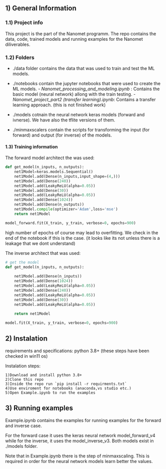 

## 1) General Information


### 1.1) Project info

This project is the part of the Nanomet programm. The repo contains the data, code, trained models and running examples for the Nanomet diliverables.

### 1.2) Folders

* ./data folder contains the data that was used to train and test the ML models.
* ./notebooks contain the jupyter notebooks that were used to create the ML models. 
        - *Nanomet_processing_and_modeling.ipynb* : Contains the basic model (neural network) allong with the train testing.
        - *Nanomet_project_part2 (transfer learning).ipynb*: Contains a transfer learning approach. (this is not finished work)

* ./models cotnain the neural network keras models (forward and ivnerse). We have also the tflite versions of them.
* ./minmaxscalers contain the scripts for transforming the input (for forward) and output (for inverse) of the models.
#### 1.3) Training information
The forward model architect the was used:


```python
def get_model(n_inputs, n_outputs):
	net1Model=keras.models.Sequential()
	net1Model.add(Dense(n_inputs,input_shape=(4,)))
	net1Model.add(Dense(240))
	net1Model.add(LeakyReLU(alpha=0.05))
	net1Model.add(Dense(30))
	net1Model.add(LeakyReLU(alpha=0.05))
	net1Model.add(Dense(1024))
	net1Model.add(Dense(n_outputs))
	net1Model.compile(optimizer='Adam',loss='mse')
	return net1Model

model_forward.fit(X_train, y_train, verbose=0, epochs=900)
```
high number of epochs of course may lead to overfitting. We check in the end of the notebook if this is the case. (it looks like its not unless there is a leakage that we dont understand)


The inverse architect that was used:


```python
# get the model
def get_model(n_inputs, n_outputs):
    
	net1Model.add(Dense(n_inputs))
	net1Model.add(Dense(1024))
	net1Model.add(LeakyReLU(alpha=0.05))
	net1Model.add(Dense(240))
	net1Model.add(LeakyReLU(alpha=0.05))
	net1Model.add(Dense(30))
	net1Model.add(LeakyReLU(alpha=0.05))
    
	return net1Model

model.fit(X_train, y_train, verbose=0, epochs=900)
```

## 2) Instalation

requirements and specifications: python 3.8+ (these steps have been checked in win11 os)

Instalation steps:

    1)Download and install python 3.8+
    2)Clone this repo
    3)Inside the repo run `pip install -r requirments.txt`
    4)Use enviroment for notebooks (anaconda,vs studio etc.)
	5)Open Example.ipynb to run the examples

## 3) Running examples

Example.ipynb contains the examples for running examples for the forward and inverse case.

For the forward case it uses the keras neural network model_forward_v4 while for the inverse, it uses the model_inverse_v3. Both models exist in ./models folder.

Note that in Example.ipynb there is the step of minmaxscaling. This is required in order for the neural network models learn better the values.

